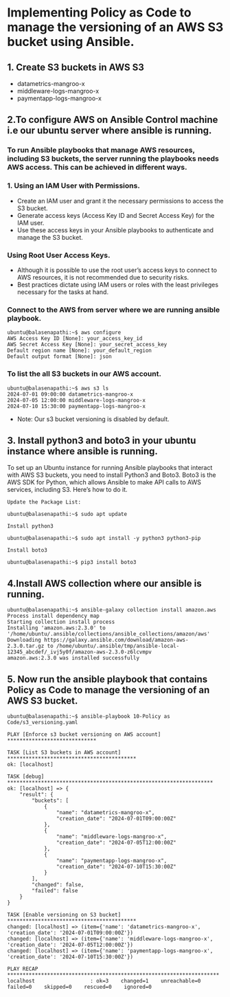 # Implementing Policy as Code to manage the versioning of an AWS S3 bucket using Ansible.

## 1. Create S3 buckets in AWS S3

- datametrics-mangroo-x
- middleware-logs-mangroo-x
- paymentapp-logs-mangroo-x

## 2.To configure AWS on Ansible Control machine i.e our ubuntu server where ansible is running.

### To run Ansible playbooks that manage AWS resources, including S3 buckets, the server running the playbooks needs AWS access. This can be achieved in different ways.

### 1. Using an IAM User with Permissions.

- Create an IAM user and grant it the necessary permissions to access the S3 bucket.
- Generate access keys (Access Key ID and Secret Access Key) for the IAM user.
- Use these access keys in your Ansible playbooks to authenticate and manage the S3 bucket.

### Using Root User Access Keys.

- Although it is possible to use the root user’s access keys to connect to AWS resources, it is not recommended due to security risks.
- Best practices dictate using IAM users or roles with the least privileges necessary for the tasks at hand.

### Connect to the AWS from server where we are running ansible playbook.

```
ubuntu@balasenapathi:~$ aws configure
AWS Access Key ID [None]: your_access_key_id
AWS Secret Access Key [None]: your_secret_access_key
Default region name [None]: your_default_region
Default output format [None]: json 
```

### To list the all S3 buckets in our AWS account.

````
ubuntu@balasenapathi:~$ aws s3 ls 
2024-07-01 09:00:00 datametrics-mangroo-x
2024-07-05 12:00:00 middleware-logs-mangroo-x
2024-07-10 15:30:00 paymentapp-logs-mangroo-x
````

- Note: Our s3 bucket versioning is disabled by default.

## 3. Install python3 and boto3 in your ubuntu instance where ansible is running.
      
To set up an Ubuntu instance for running Ansible playbooks that interact with AWS S3 buckets, you need
to install Python3 and Boto3. Boto3 is the AWS SDK for Python, which allows Ansible to make API calls 
to AWS services, including S3. Here’s how to do it.

```
Update the Package List:

ubuntu@balasenapathi:~$ sudo apt update

Install python3

ubuntu@balasenapathi:~$ sudo apt install -y python3 python3-pip

Install boto3

ubuntu@balasenapathi:~$ pip3 install boto3

```

## 4.Install AWS collection where our ansible is running.

```
ubuntu@balasenapathi:~$ ansible-galaxy collection install amazon.aws
Process install dependency map
Starting collection install process
Installing 'amazon.aws:2.3.0' to '/home/ubuntu/.ansible/collections/ansible_collections/amazon/aws'
Downloading https://galaxy.ansible.com/download/amazon-aws-2.3.0.tar.gz to /home/ubuntu/.ansible/tmp/ansible-local-12345_abcdef/_ivj5y0f/amazon-aws-2.3.0-z6lcvmpv
amazon.aws:2.3.0 was installed successfully
```
## 5. Now run the ansible playbook that contains Policy as Code to manage the versioning of an AWS S3 bucket.

```
ubuntu@balasenapathi:~$ ansible-playbook 10-Policy as Code/s3_versioning.yaml

PLAY [Enforce s3 bucket versioning on AWS account] *****************************

TASK [List S3 buckets in AWS account] ******************************************
ok: [localhost]

TASK [debug] *******************************************************************
ok: [localhost] => {
    "result": {
        "buckets": [
            {
                "name": "datametrics-mangroo-x",
                "creation_date": "2024-07-01T09:00:00Z"
            },
            {
                "name": "middleware-logs-mangroo-x",
                "creation_date": "2024-07-05T12:00:00Z"
            },
            {
                "name": "paymentapp-logs-mangroo-x",
                "creation_date": "2024-07-10T15:30:00Z"
            }
        ],
        "changed": false,
        "failed": false
    }
}

TASK [Enable versioning on S3 bucket] ******************************************
changed: [localhost] => (item={'name': 'datametrics-mangroo-x', 'creation_date': '2024-07-01T09:00:00Z'})
changed: [localhost] => (item={'name': 'middleware-logs-mangroo-x', 'creation_date': '2024-07-05T12:00:00Z'})
changed: [localhost] => (item={'name': 'paymentapp-logs-mangroo-x', 'creation_date': '2024-07-10T15:30:00Z'})

PLAY RECAP *********************************************************************
localhost                  : ok=3    changed=1    unreachable=0    failed=0    skipped=0    rescued=0    ignored=0

```
















